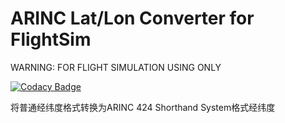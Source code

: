 # ARINC Lat/Lon Converter for FlightSim
WARNING: FOR FLIGHT SIMULATION USING ONLY

[![Codacy Badge](https://app.codacy.com/project/badge/Grade/e3d5f69c9703458eb53693325deb1583)](https://app.codacy.com/gh/SlimeMark/ARINC-Coordinate-Converter/dashboard?utm_source=gh&utm_medium=referral&utm_content=&utm_campaign=Badge_grade)

将普通经纬度格式转换为ARINC 424 Shorthand System格式经纬度
